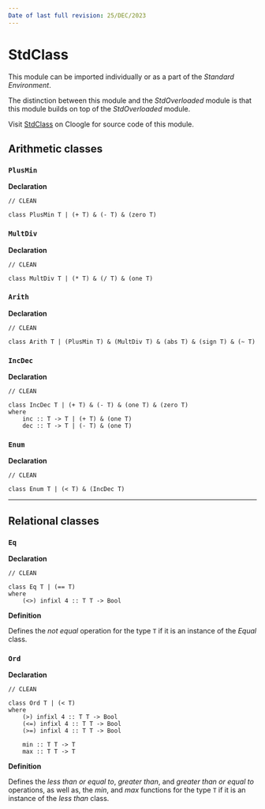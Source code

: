 ```yaml
---
Date of last full revision: 25/DEC/2023
---
```


# StdClass

This module can be imported individually or as a part of the *Standard Environment*.

The distinction between this module and the *StdOverloaded* module is that this module builds on top of the *StdOverloaded* module.

Visit [StdClass](https://cloogle.org/src/#base-stdenv/StdClass;icl;line=1) on Cloogle for source code of this module.

## Arithmetic classes

### `PlusMin`

**Declaration**

```clean
// CLEAN

class PlusMin T | (+ T) & (- T) & (zero T)
```

### `MultDiv`

**Declaration**

```clean
// CLEAN

class MultDiv T | (* T) & (/ T) & (one T)
```

### `Arith`

**Declaration**

```clean
// CLEAN

class Arith T | (PlusMin T) & (MultDiv T) & (abs T) & (sign T) & (~ T)
```

### `IncDec`

**Declaration**

```clean
// CLEAN

class IncDec T | (+ T) & (- T) & (one T) & (zero T)
where
    inc :: T -> T | (+ T) & (one T)
    dec :: T -> T | (- T) & (one T)
```

### `Enum`

**Declaration**

```clean
// CLEAN

class Enum T | (< T) & (IncDec T)
```

---

## Relational classes

### `Eq`

**Declaration**

```clean
// CLEAN

class Eq T | (== T)
where
    (<>) infixl 4 :: T T -> Bool
```

**Definition**

Defines the *not equal* operation for the type `T` if it is an instance of the *Equal* class.

### `Ord`

**Declaration**

```clean
// CLEAN

class Ord T | (< T)
where
    (>) infixl 4 :: T T -> Bool
	(<=) infixl 4 :: T T -> Bool
    (>=) infixl 4 :: T T -> Bool
    
    min :: T T -> T
    max :: T T -> T
```

**Definition**

Defines the *less than or equal to*, *greater than*, and *greater than or equal to* operations, as well as, the *min*, and *max* functions for the type `T` if it is an instance of the *less than* class.
